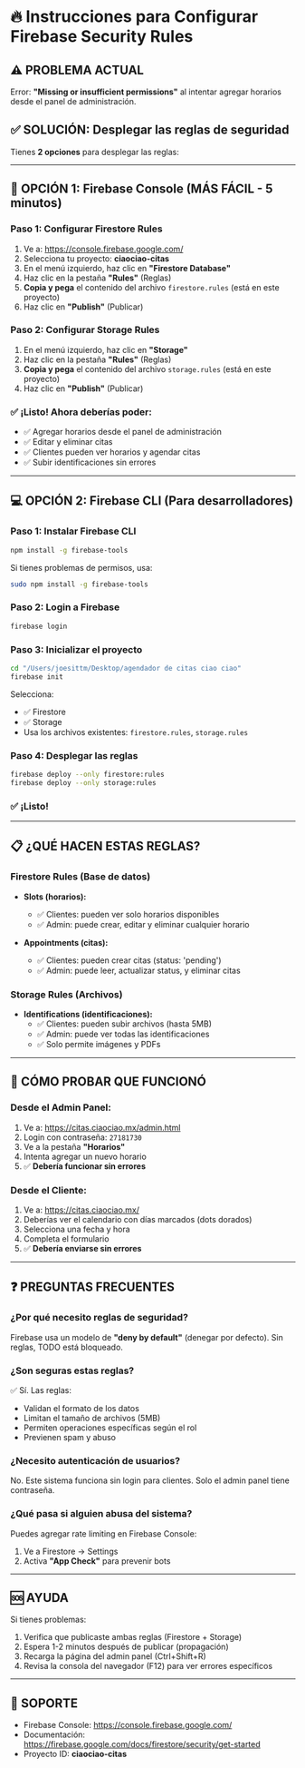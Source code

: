 # 🔥 Instrucciones para Configurar Firebase Security Rules

## ⚠️ PROBLEMA ACTUAL
Error: **"Missing or insufficient permissions"** al intentar agregar horarios desde el panel de administración.

## ✅ SOLUCIÓN: Desplegar las reglas de seguridad

Tienes **2 opciones** para desplegar las reglas:

---

## 📱 OPCIÓN 1: Firebase Console (MÁS FÁCIL - 5 minutos)

### Paso 1: Configurar Firestore Rules
1. Ve a: https://console.firebase.google.com/
2. Selecciona tu proyecto: **ciaociao-citas**
3. En el menú izquierdo, haz clic en **"Firestore Database"**
4. Haz clic en la pestaña **"Rules"** (Reglas)
5. **Copia y pega** el contenido del archivo `firestore.rules` (está en este proyecto)
6. Haz clic en **"Publish"** (Publicar)

### Paso 2: Configurar Storage Rules
1. En el menú izquierdo, haz clic en **"Storage"**
2. Haz clic en la pestaña **"Rules"** (Reglas)
3. **Copia y pega** el contenido del archivo `storage.rules` (está en este proyecto)
4. Haz clic en **"Publish"** (Publicar)

### ✅ ¡Listo! Ahora deberías poder:
- ✅ Agregar horarios desde el panel de administración
- ✅ Editar y eliminar citas
- ✅ Clientes pueden ver horarios y agendar citas
- ✅ Subir identificaciones sin errores

---

## 💻 OPCIÓN 2: Firebase CLI (Para desarrolladores)

### Paso 1: Instalar Firebase CLI
```bash
npm install -g firebase-tools
```

Si tienes problemas de permisos, usa:
```bash
sudo npm install -g firebase-tools
```

### Paso 2: Login a Firebase
```bash
firebase login
```

### Paso 3: Inicializar el proyecto
```bash
cd "/Users/joesittm/Desktop/agendador de citas ciao ciao"
firebase init
```

Selecciona:
- ✅ Firestore
- ✅ Storage
- Usa los archivos existentes: `firestore.rules`, `storage.rules`

### Paso 4: Desplegar las reglas
```bash
firebase deploy --only firestore:rules
firebase deploy --only storage:rules
```

### ✅ ¡Listo!

---

## 📋 ¿QUÉ HACEN ESTAS REGLAS?

### Firestore Rules (Base de datos)
- **Slots (horarios):**
  - ✅ Clientes: pueden ver solo horarios disponibles
  - ✅ Admin: puede crear, editar y eliminar cualquier horario

- **Appointments (citas):**
  - ✅ Clientes: pueden crear citas (status: 'pending')
  - ✅ Admin: puede leer, actualizar status, y eliminar citas

### Storage Rules (Archivos)
- **Identifications (identificaciones):**
  - ✅ Clientes: pueden subir archivos (hasta 5MB)
  - ✅ Admin: puede ver todas las identificaciones
  - ✅ Solo permite imágenes y PDFs

---

## 🧪 CÓMO PROBAR QUE FUNCIONÓ

### Desde el Admin Panel:
1. Ve a: https://citas.ciaociao.mx/admin.html
2. Login con contraseña: `27181730`
3. Ve a la pestaña **"Horarios"**
4. Intenta agregar un nuevo horario
5. ✅ **Debería funcionar sin errores**

### Desde el Cliente:
1. Ve a: https://citas.ciaociao.mx/
2. Deberías ver el calendario con días marcados (dots dorados)
3. Selecciona una fecha y hora
4. Completa el formulario
5. ✅ **Debería enviarse sin errores**

---

## ❓ PREGUNTAS FRECUENTES

### ¿Por qué necesito reglas de seguridad?
Firebase usa un modelo de **"deny by default"** (denegar por defecto). Sin reglas, TODO está bloqueado.

### ¿Son seguras estas reglas?
✅ Sí. Las reglas:
- Validan el formato de los datos
- Limitan el tamaño de archivos (5MB)
- Permiten operaciones específicas según el rol
- Previenen spam y abuso

### ¿Necesito autenticación de usuarios?
No. Este sistema funciona sin login para clientes. Solo el admin panel tiene contraseña.

### ¿Qué pasa si alguien abusa del sistema?
Puedes agregar rate limiting en Firebase Console:
1. Ve a Firestore → Settings
2. Activa **"App Check"** para prevenir bots

---

## 🆘 AYUDA

Si tienes problemas:
1. Verifica que publicaste ambas reglas (Firestore + Storage)
2. Espera 1-2 minutos después de publicar (propagación)
3. Recarga la página del admin panel (Ctrl+Shift+R)
4. Revisa la consola del navegador (F12) para ver errores específicos

---

## 📧 SOPORTE

- Firebase Console: https://console.firebase.google.com/
- Documentación: https://firebase.google.com/docs/firestore/security/get-started
- Proyecto ID: **ciaociao-citas**
